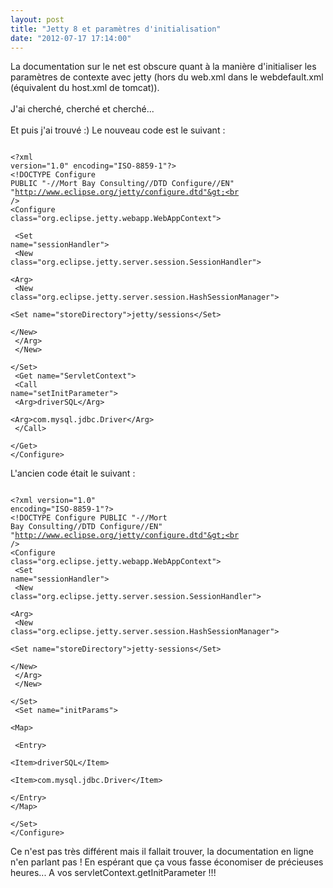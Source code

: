 ```yaml
---
layout: post
title: "Jetty 8 et paramètres d'initialisation"
date: "2012-07-17 17:14:00"
---
```

La documentation sur le net est obscure quant à la manière d'initialiser les paramètres de contexte avec jetty (hors du web.xml dans le webdefault.xml (équivalent du host.xml de tomcat)). <br/><br/>J'ai cherché, cherché et cherché...  <br/><br/>Et puis j'ai trouvé :)  Le nouveau code est le suivant :  <pre><code><br />&lt;?xml version="1.0"  encoding="ISO-8859-1"?&gt;<br />&lt;!DOCTYPE Configure PUBLIC "-//Mort Bay Consulting//DTD Configure//EN" <br />"http://www.eclipse.org/jetty/configure.dtd"&gt;<br /><br />&lt;Configure class="org.eclipse.jetty.webapp.WebAppContext"&gt;<br /><br />  &lt;Set name="sessionHandler"&gt;<br />    &lt;New class="org.eclipse.jetty.server.session.SessionHandler"&gt;<br />      &lt;Arg&gt;<br />        &lt;New class="org.eclipse.jetty.server.session.HashSessionManager"&gt;<br />          &lt;Set name="storeDirectory"&gt;jetty/sessions&lt;/Set&gt;<br />        &lt;/New&gt;<br />      &lt;/Arg&gt;<br />    &lt;/New&gt;<br />  &lt;/Set&gt;<br />  &lt;Get name="ServletContext"&gt;<br />    &lt;Call name="setInitParameter"&gt;<br />      &lt;Arg&gt;driverSQL&lt;/Arg&gt;<br />      &lt;Arg&gt;com.mysql.jdbc.Driver&lt;/Arg&gt;<br />    &lt;/Call&gt;<br />  &lt;/Get&gt;<br />&lt;/Configure&gt;<br /></code></pre> L'ancien code était le suivant :  <pre><code><br />&lt;?xml version="1.0"  encoding="ISO-8859-1"?&gt;<br />&lt;!DOCTYPE Configure PUBLIC "-//Mort Bay Consulting//DTD Configure//EN" <br />"http://www.eclipse.org/jetty/configure.dtd"&gt;<br /><br />&lt;Configure class="org.eclipse.jetty.webapp.WebAppContext"&gt;<br />  &lt;Set name="sessionHandler"&gt;<br />    &lt;New class="org.eclipse.jetty.server.session.SessionHandler"&gt;<br />      &lt;Arg&gt;<br /> &lt;New class="org.eclipse.jetty.server.session.HashSessionManager"&gt;<br />   &lt;Set name="storeDirectory"&gt;jetty-sessions&lt;/Set&gt;<br /> &lt;/New&gt;<br />      &lt;/Arg&gt;<br />    &lt;/New&gt;<br />  &lt;/Set&gt;<br />  &lt;Set name="initParams"&gt;<br />    &lt;Map&gt;<br /><br />      &lt;Entry&gt;<br /> &lt;Item&gt;driverSQL&lt;/Item&gt;<br /> &lt;Item&gt;com.mysql.jdbc.Driver&lt;/Item&gt;<br />      &lt;/Entry&gt;<br />&lt;/Map&gt;<br />  &lt;/Set&gt;<br />&lt;/Configure&gt;<br /></code></pre> Ce n'est pas très différent mais il fallait trouver, la documentation en ligne n'en parlant pas !  En espérant que ça vous fasse économiser de précieuses heures...  A vos servletContext.getInitParameter !!!
